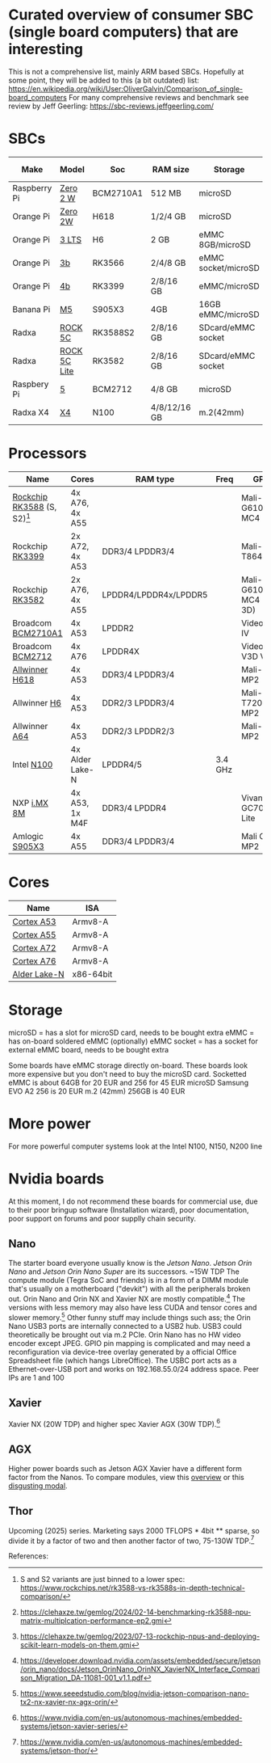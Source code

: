 # Curated overview of consumer SBC (single board computers) that are interesting

This is not a comprehensive list, mainly ARM based SBCs. Hopefully at some point, they will be added to this (a bit outdated) list: https://en.wikipedia.org/wiki/User:OliverGalvin/Comparison_of_single-board_computers
For many comprehensive reviews and benchmark see review by Jeff Geerling: https://sbc-reviews.jeffgeerling.com/

# SBCs
| Make | Model | Soc | RAM size | Storage | Notes | Review | Price (per RAM version) |
| --- | --- | --- | --- | --- | --- | --- | --- |
| Raspberry Pi | [Zero 2 W](https://www.raspberrypi.com/products/raspberry-pi-zero-2-w/) | BCM2710A1 | 512 MB | microSD | | [by Jeff Geerling](https://github.com/geerlingguy/sbc-reviews/issues/43) | 24 EUR |
| Orange Pi | [Zero 2W](http://www.orangepi.org/html/hardWare/computerAndMicrocontrollers/details/Orange-Pi-Zero-2W.html) | H618 | 1/2/4 GB | microSD | | [by Jeff Geerling](https://www.jeffgeerling.com/blog/2021/look-inside-raspberry-pi-zero-2-w-and-rp3a0-au) | 32/45/. Eur |
| Orange Pi | [3 LTS](http://www.orangepi.org/orangepiwiki/index.php/Orange_Pi_3_LTS) | H6 | 2 GB | eMMC 8GB/microSD | | | 61 EUR |
| Orange Pi | [3b](http://www.orangepi.org/html/hardWare/computerAndMicrocontrollers/details/Orange-Pi-3B.html) | RK3566 | 2/4/8 GB | eMMC socket/microSD | | | 51/___/___ GB |
| Orange Pi | [4b](http://www.orangepi.org/html/hardWare/computerAndMicrocontrollers/details/orange-pi-4B.html) | RK3399 | 2/8/16 GB | eMMC/microSD | | | |
| Banana Pi | [M5](https://wiki.banana-pi.org/Banana_Pi_BPI-M5) | S905X3 | 4GB | 16GB eMMC/microSD | Not available | | |
| Radxa | [ROCK 5C](https://radxa.com/products/rock5/5c/) | RK3588S2 | 2/8/16 GB | SDcard/eMMC socket | NPU | [by Jeff Geerling](https://github.com/geerlingguy/sbc-reviews/issues/41) | 89/102/136 EUR |
| Radxa | [ROCK 5C Lite](https://radxa.com/products/rock5/5c/) | RK3582 | 2/8/16 GB | SDcard/eMMC socket | | | 85/___/___ EUR |
| Raspbery Pi | [5](https://www.raspberrypi.com/products/raspberry-pi-5/) | BCM2712 | 4/8 GB | microSD | | [by Jeff Geerling](https://github.com/geerlingguy/sbc-reviews/issues/21) | ___/80 EUR |
| Radxa X4 | [X4](https://radxa.com/products/x/x4/) | N100 | 4/8/12/16 GB | m.2(42mm) | | [by Jeff Geerling](https://www.jeffgeerling.com/blog/2024/radxa-x4-sbc-unites-intel-n100-and-raspberry-pi-rp2040) | 70/93/114/130 EUR |


# Processors

| Name | Cores | RAM type | Freq | GPU | Notes |
| --- | --- | --- | --- | --- | --- |
| [Rockchip](https://en.wikipedia.org/wiki/List_of_Rockchip_products) [RK3588](https://www.rockchips.net/product/rk3588/) (S, S2)[^2] | 4x A76, 4x A55 |  |  | Mali-G610 MC4 | 3x core NPU[^1] [^3] |
| Rockchip [RK3399](https://opensource.rock-chips.com/wiki_RK3399) |2x A72, 4x A53 | DDR3/4 LPDDR3/4 | | Mali-T864 |  |
| Rockchip [RK3582](https://www.cnx-software.com/2024/03/25/rockchip-rk3582-is-a-cost-down-version-of-rk3588s-with-two-cortex-a76-cores-four-cortex-a55-cores-no-gpu/) | 2x A76, 4x A55 | LPDDR4/LPDDR4x/LPDDR5 | | Mali-G610 MC4 (no 3D) | |
| Broadcom [BCM2710A1](https://datasheets.raspberrypi.com/rpizero2/raspberry-pi-zero-2-w-product-brief.pdf) | 4x A53 | LPDDR2 | | VideoCore IV |  |
| Broadcom [BCM2712](https://www.notebookcheck.net/Broadcom-BCM2712-Processor-Benchmarks-and-Specs.873280.0.html) | 4x A76 | LPDDR4X | | VideoCore V3D VII | | 
| [Allwinner](https://linux-sunxi.org/Allwinner_SoC_Family) [H618](https://linux-sunxi.org/H618) | 4x A53 | DDR3/4 LPDDR3/4 | | Mali-G31 MP2| |
| Allwinner [H6](https://linux-sunxi.org/H6) | 4x A53 | DDR2/3 LPDDR3/4 | | Mali-T720 MP2 | |
| Allwinner [A64](https://www.cnx-software.com/2015/11/10/allwinner-a64-datasheet-and-user-manual-released/) | 4x A53 | DDR2/3 LPDDR2/3 | | Mali-400 MP2 | Outdated |
| Intel [N100](https://www.intel.com/content/www/us/en/products/sku/231803/intel-processor-n100-6m-cache-up-to-3-40-ghz/specifications.html) | 4x Alder Lake-N | LPDDR4/5 | 3.4 GHz |  | x86-64bit |
| NXP [i.MX 8M](https://www.nxp.com/products/i.MX8M) | 4x A53, 1x M4F| DDR3/4 LPDDR4 | | Vivante GC7000-Lite | |
| Amlogic [S905X3](https://www.cnx-software.com/2019/04/12/amlogic-s905x3-specifications-block-diagram/) | 4x A55 | DDR3/4 LPDDR3/4 | | Mali G31 MP2  | |


# Cores

| Name | ISA |
| --- | --- |
| [Cortex A53](https://developer.arm.com/Processors/Cortex-A53) | Armv8-A |
| [Cortex A55](https://developer.arm.com/Processors/Cortex-A55) | Armv8-A |
| [Cortex A72](https://developer.arm.com/Processors/Cortex-A72) | Armv8-A |
| [Cortex A76](https://developer.arm.com/Processors/Cortex-A76) | Armv8-A |
| [Alder Lake-N](https://en.wikipedia.org/wiki/Alder_Lake#Alder_Lake-N) | x86-64bit |


# Storage
microSD = has a slot for microSD card, needs to be bought extra
eMMC = has on-board soldered eMMC (optionally)
eMMC socket = has a socket for external eMMC board, needs to be bought extra

Some boards have eMMC storage directly on-board. These boards look more expensive but you don't need to buy the microSD card.
Socketted eMMC is about 64GB for 20 EUR and 256 for 45 EUR
microSD Samsung EVO A2 256 is 20 EUR
m.2 (42mm) 256GB is 40 EUR

# More power
For more powerful computer systems look at the Intel N100, N150, N200 line

# Nvidia boards
At this moment, I do not recommend these boards for commercial use, due to their poor bringup software (Installation wizard), poor documentation, poor support on forums and poor supplly chain security.

## Nano
The starter board everyone usually know is the _Jetson Nano_. _Jetson Orin Nano_ and _Jetson Orin Nano Super_ are its successors. ~15W TDP
The compute module (Tegra SoC and friends) is in a form of a DIMM module that's usually on a motherboard ("devkit") with all the peripherals broken out.
Orin Nano and Orin NX and Xavier NX are mostly compatible.[^4]
The versions with less memory may also have less CUDA and tensor cores and slower memory.[^5]
Other funny stuff may include things such ass; the Orin Nano USB3 ports are internally connected to a USB2 hub. USB3 could theoretically be brought out via m.2 PCIe.
Orin Nano has no HW video encoder except JPEG.
GPIO pin mapping is complicated and may need a reconfiguration via device-tree overlay generated by a official Office Spreadsheet file (which hangs LibreOffice).
The USBC port acts as a Ethernet-over-USB port and works on 192.168.55.0/24 address space. Peer IPs are 1 and 100

## Xavier
Xavier NX (20W TDP) and higher spec Xavier AGX (30W TDP).[^6]


## AGX
Higher power boards such as Jetson AGX Xavier have a different form factor from the Nanos.
To compare modules, view this [overview](https://www.nvidia.com/en-us/autonomous-machines/embedded-systems/jetson-xavier-series/) or this [disgusting modal](https://www.nvidia.com/en-us/autonomous-machines/embedded-systems/jetson-agx-xavier/#agx-xavier-series-compare).

## Thor
Upcoming (2025) series. Marketing says 2000 TFLOPS \* 4bit \*\* sparse, so divide it by a factor of two and then another factor of two, 75-130W TDP.[^7]


References:
[^1]: https://clehaxze.tw/gemlog/2024/02-14-benchmarking-rk3588-npu-matrix-multiplcation-performance-ep2.gmi
[^2]: S and S2 variants are just binned to a lower spec: https://www.rockchips.net/rk3588-vs-rk3588s-in-depth-technical-comparison/
[^3]: https://clehaxze.tw/gemlog/2023/07-13-rockchip-npus-and-deploying-scikit-learn-models-on-them.gmi
[^4]: https://developer.download.nvidia.com/assets/embedded/secure/jetson/orin_nano/docs/Jetson_OrinNano_OrinNX_XavierNX_Interface_Comparison_Migration_DA-11081-001_v1.1.pdf
[^5]: https://www.seeedstudio.com/blog/nvidia-jetson-comparison-nano-tx2-nx-xavier-nx-agx-orin/
[^6]: https://www.nvidia.com/en-us/autonomous-machines/embedded-systems/jetson-xavier-series/
[^7]: https://www.nvidia.com/en-us/autonomous-machines/embedded-systems/jetson-thor/
